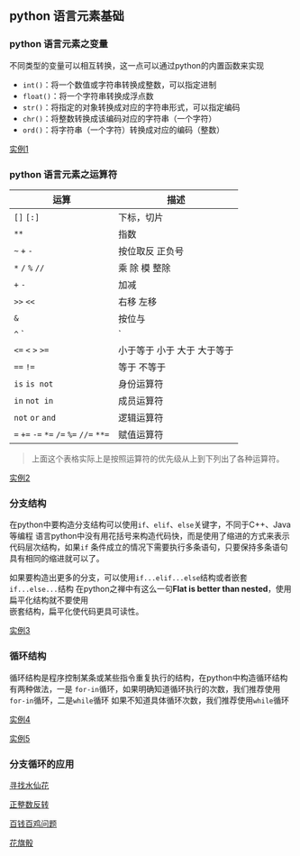 
## python 语言元素基础

### python 语言元素之变量

不同类型的变量可以相互转换，这一点可以通过python的内置函数来实现

- `int()`：将一个数值或字符串转换成整数，可以指定进制
- `float()`：将一个字符串转换成浮点数
- `str()`：将指定的对象转换成对应的字符串形式，可以指定编码
- `chr()`：将整数转换成该编码对应的字符串（一个字符）
- `ord()`：将字符串（一个字符）转换成对应的编码（整数）

[实例1](./pya.py)

### python 语言元素之运算符

| 运算        | 描述       |
| ---------- | --------- |
| `[]` `[:]` | 下标，切片  |
| `**`  | 指数 |
| `~` `+` `-` | 按位取反 正负号 |
| `*` `/` `%` `//` | 乘 除 模 整除 |
| `+` `-` | 加减 |
| `>>` `<<` | 右移 左移 |
| `&` | 按位与 |
| `^` `|` | 按位异或 按位或 |
| `<=` `<` `>` `>=` | 小于等于 小于 大于 大于等于 |
| `==` `!=` | 等于 不等于 |
| `is` `is not` | 身份运算符 |
| `in` `not in` | 成员运算符 |
|`not` `or` `and` | 逻辑运算符 |
| `=` `+=` `-=` `*=` `/=` `%=` `//=` `**=`  | 赋值运算符 |

> 上面这个表格实际上是按照运算符的优先级从上到下列出了各种运算符。

[实例2](./pyb.py)

### 分支结构

在python中要构造分支结构可以使用`if`、`elif`、`else`关键字，不同于C++、Java等编程
语言python中没有用花括号来构造代码快，而是使用了缩进的方式来表示代码层次结构，如果`if`
条件成立的情况下需要执行多条语句，只要保持多条语句具有相同的缩进就可以了。

如果要构造出更多的分支，可以使用`if...elif...else`结构或者嵌套`if...else...`结构
在python之禅中有这么一句**Flat is better than nested**，使用扁平化结构就不要使用  
嵌套结构，扁平化使代码更具可读性。

[实例3](./pyc.py)

### 循环结构

循环结构是程序控制某条或某些指令重复执行的结构，在python中构造循环结构有两种做法，一是
`for-in`循环，如果明确知道循环执行的次数，我们推荐使用`for-in`循环，二是`while`循环
如果不知道具体循环次数，我们推荐使用`while`循环

[实例4](./pyd.py)

[实例5](./pye.py)

### 分支循环的应用

[寻找水仙花](./pyg.py)

[正整数反转](./pyh.py)

[百钱百鸡问题](./pyi.py)

[花旗骰]()





